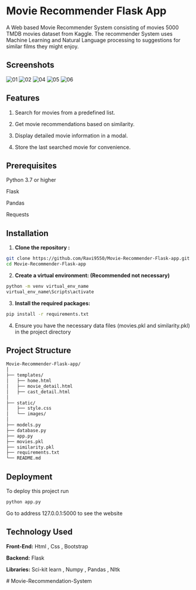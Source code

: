 #            Movie Recommender Flask App

A Web based Movie Recommender System consisting of movies 5000 TMDB movies dataset from Kaggle. 
The recommender System uses Machine Learning and Natural Language processing to suggestions for similar films they might enjoy.




## Screenshots 
![01](https://github.com/Ravi9550/Movie-Recommender-Flask-app/assets/107767414/4079a549-fcc2-44ac-a799-8452e1e7a8f6)
![02](https://github.com/Ravi9550/Movie-Recommender-Flask-app/assets/107767414/7a791044-81fb-44b1-8ea2-7b15295fe564)
![04](https://github.com/Ravi9550/Movie-Recommender-Flask-app/assets/107767414/be1f8566-d170-4cf2-8d0e-ecd5e0fdd9f3)
![05](https://github.com/Ravi9550/Movie-Recommender-Flask-app/assets/107767414/7c615889-c299-4ca3-a8df-f54ddc0dec5f)
![06](https://github.com/Ravi9550/Movie-Recommender-Flask-app/assets/107767414/5cba0a90-5224-49d6-9b26-e99e7f735c70)





## Features
1. Search for movies from a predefined list.

2. Get movie recommendations based on similarity.


3. Display detailed movie information in a modal.


4. Store the last searched movie for convenience.


## Prerequisites
Python 3.7 or higher

Flask

Pandas

Requests


## Installation
1. **Clone the repository :**
   
```bash
git clone https://github.com/Ravi9550/Movie-Recommender-Flask-app.git
cd Movie-Recommender-Flask-app
```
2. **Create a virtual environment: (Recommended not necessary)**
```bash
python -m venv virtual_env_name
virtual_env_name\Scripts\activate
```
3. **Install the required packages:**
```bash
pip install -r requirements.txt
```
4. Ensure you have the necessary data files (movies.pkl and similarity.pkl) in the project directory


## Project Structure 
```bash
Movie-Recommender-Flask-app/
│
├── templates/
│   ├── home.html
│   ├── movie_detail.html
│   ├── cast_detail.html
│
├── static/
│   ├── style.css
│   └── images/
│
├── models.py
├── database.py
├── app.py
├── movies.pkl
├── similarity.pkl
├── requirements.txt
└── README.md
```

## Deployment

To deploy this project run

```bash
python app.py
```

Go to address 127.0.0.1:5000 to see the website

## Technology Used

**Front-End:** Html , Css , Bootstrap

**Backend:** Flask

**Libraries:**  Sci-kit learn , Numpy , Pandas , Nltk


#   M o v i e - R e c o m m e n d a t i o n - S y s t e m  
 